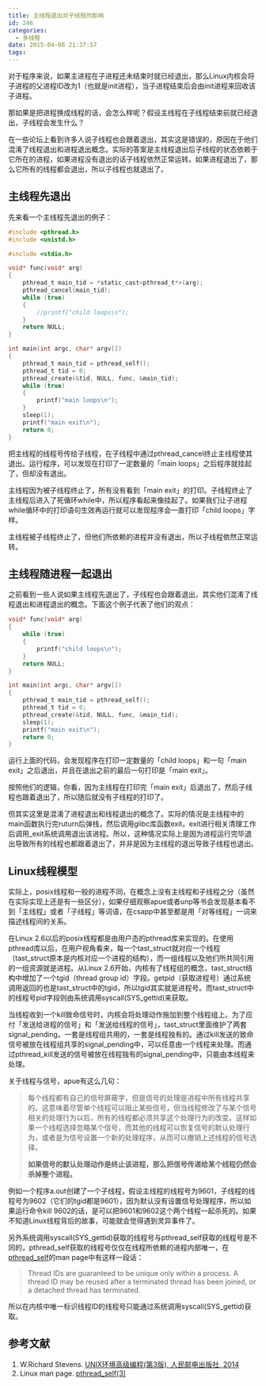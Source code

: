 ```yaml
---
title: 主线程退出对子线程的影响
id: 246
categories:
  - 多线程
date: 2015-04-08 21:37:57
tags:
---
```


对于程序来说，如果主进程在子进程还未结束时就已经退出，那么Linux内核会将子进程的父进程ID改为1（也就是init进程），当子进程结束后会由init进程来回收该子进程。

那如果是把进程换成线程的话，会怎么样呢？假设主线程在子线程结束前就已经退出，子线程会发生什么？

在一些论坛上看到许多人说子线程也会跟着退出，其实这是错误的，原因在于他们混淆了线程退出和进程退出概念。实际的答案是主线程退出后子线程的状态依赖于它所在的进程，如果进程没有退出的话子线程依然正常运转。如果进程退出了，那么它所有的线程都会退出，所以子线程也就退出了。

## 主线程先退出

先来看一个主线程先退出的例子：
```c
#include <pthread.h>
#include <unistd.h>

#include <stdio.h>

void* func(void* arg)
{
    pthread_t main_tid = *static_cast<pthread_t*>(arg);
    pthread_cancel(main_tid);
    while (true)
    {
        //printf("child loops\n");
    }
    return NULL;
}

int main(int argc, char* argv[])
{
    pthread_t main_tid = pthread_self();
    pthread_t tid = 0;
    pthread_create(&tid, NULL, func, &main_tid);
    while (true)
    {
        printf("main loops\n");
    }
    sleep(1);
    printf("main exit\n");
    return 0;
}
```
把主线程的线程号传给子线程，在子线程中通过pthread_cancel终止主线程使其退出。运行程序，可以发现在打印了一定数量的「main loops」之后程序就挂起了，但却没有退出。<!--more-->

主线程因为被子线程终止了，所有没有看到「main exit」的打印。子线程终止了主线程后进入了死循环while中，所以程序看起来像挂起了。如果我们让子进程while循环中的打印语句生效再运行就可以发现程序会一直打印「child loops」字样。

主线程被子线程终止了，但他们所依赖的进程并没有退出，所以子线程依然正常运转。

## 主线程随进程一起退出

之前看到一些人说如果主线程先退出了，子线程也会跟着退出，其实他们混淆了线程退出和进程退出的概念。下面这个例子代表了他们的观点：
```c
void* func(void* arg)
{
    while (true)
    {
        printf("child loops\n");
    }
    return NULL;
}

int main(int argc, char* argv[])
{
    pthread_t main_tid = pthread_self();
    pthread_t tid = 0;
    pthread_create(&tid, NULL, func, &main_tid);
    sleep(1);
    printf("main exit\n");
    return 0;
}
```
运行上面的代码，会发现程序在打印一定数量的「child loops」和一句「main exit」之后退出，并且在退出之前的最后一句打印是「main exit」。

按照他们的逻辑，你看，因为主线程在打印完「main exit」后退出了，然后子线程也跟着退出了，所以随后就没有子线程的打印了。

但其实这里是混淆了进程退出和线程退出的概念了。实际的情况是主线程中的main函数执行完ruturn后弹栈，然后调用glibc库函数exit，exit进行相关清理工作后调用_exit系统调用退出该进程。所以，这种情况实际上是因为进程运行完毕退出导致所有的线程也都跟着退出了，并非是因为主线程的退出导致子线程也退出。

## Linux线程模型

实际上，posix线程和一般的进程不同，在概念上没有主线程和子线程之分（虽然在实际实现上还是有一些区分），如果仔细观察apue或者unp等书会发现基本看不到「主线程」或者「子线程」等词语，在csapp中甚至都是用「对等线程」一词来描述线程间的关系。

在Linux 2.6以后的posix线程都是由用户态的pthread库来实现的。在使用pthread库以后，在用户视角看来，每一个tast_struct就对应一个线程（tast_struct原本是内核对应一个进程的结构），而一组线程以及他们所共同引用的一组资源就是进程。从Linux 2.6开始，内核有了线程组的概念，tast_struct结构中增加了一个tgid（thread group id）字段。getpid（获取进程号）通过系统调用返回的也是tast_struct中的tgid，所以tgid其实就是进程号。而tast_struct中的线程号pid字段则由系统调用syscall(SYS_gettid)来获取。

当线程收到一个kill致命信号时，内核会将处理动作施加到整个线程组上。为了应付「发送给进程的信号」和「发送给线程的信号」，tast_struct里面维护了两套signal_pending，一套是线程组共用的，一套是线程独有的。通过kill发送的致命信号被放在线程组共享的signal_pending中，可以任意由一个线程来处理。而通过pthread_kill发送的信号被放在线程独有的signal_pending中，只能由本线程来处理。

关于线程与信号，apue有这么几句：
> 每个线程都有自己的信号屏蔽字，但是信号的处理是进程中所有线程共享的。这意味着尽管单个线程可以阻止某些信号，但当线程修改了与某个信号相关的处理行为以后，所有的线程都必须共享这个处理行为的改变。这样如果一个线程选择忽略某个信号，而其他的线程可以恢复信号的默认处理行为，或者是为信号设置一个新的处理程序，从而可以撤销上述线程的信号选择。
>
> **如果信号的默认处理动作是终止该进程，那么把信号传递给某个线程仍然会杀掉整个进程。**

例如一个程序a.out创建了一个子线程，假设主线程的线程号为9601，子线程的线程号为9602（它们的tgid都是9601），因为默认没有设置信号处理程序，所以如果运行命令kill 9602的话，是可以把9601和9602这个两个线程一起杀死的。如果不知道Linux线程背后的故事，可能就会觉得遇到灵异事件了。

另外系统调用syscall(SYS_gettid)获取的线程号与pthread_self获取的线程号是不同的，pthread_self获取的线程号仅仅在线程所依赖的进程内部唯一，在[pthread_self](http://linux.die.net/man/3/pthread_self)的man page中有这样一段话：

> Thread IDs are guaranteed to be unique only within a process. A thread ID may be reused after a terminated thread has been joined, or a detached thread has terminated.

所以在内核中唯一标识线程ID的线程号只能通过系统调用syscall(SYS_gettid)获取。

## 参考文献

1.  W.Richard Stevens. [UNIX环境高级编程(第3版), 人民邮电出版社, 2014](http://book.douban.com/subject/25900403/)
2.  Linux man page. [pthread_self(3)](http://linux.die.net/man/3/pthread_self)